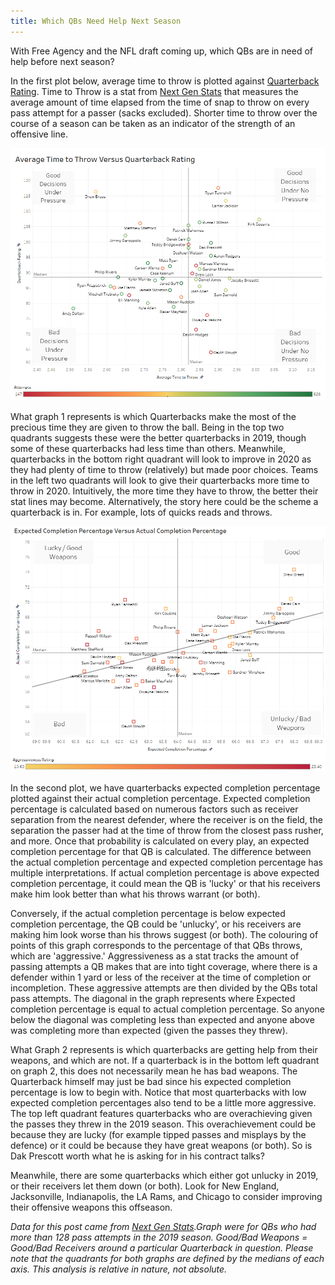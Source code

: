 ```yaml
---
title: Which QBs Need Help Next Season
---
```


With Free Agency and the NFL draft coming up, which QBs are in need of help before next season?

In the first plot below, average time to throw is plotted against [Quarterback Rating](https://en.wikipedia.org/wiki/Passer_rating). Time to Throw is a stat from [Next Gen Stats](https://nextgenstats.nfl.com/) that measures the average amount of time elapsed from the time of snap to throw on every pass attempt for a passer (sacks excluded). Shorter time to throw over the course of a season can be taken as an indicator of the strength of an offensive line.

![TTvsQBR](/img/QBHelp/TTvsQBR.PNG "TTvsQBR")

What graph 1 represents is which Quarterbacks make the most of the precious time they are given to throw the ball. Being in the top two quadrants suggests these were the better quarterbacks in 2019, though some of these quarterbacks had less time than others. Meanwhile, quarterbacks in the bottom right quadrant will look to improve in 2020 as they had plenty of time to throw (relatively) but made poor choices. Teams in the left two quadrants will look to give their quarterbacks more time to throw in 2020. Intuitively, the more time they have to throw, the better their stat lines may become. Alternatively, the story here could be the scheme a quarterback is in. For example, lots of quicks reads and throws.

![XCOMPvsCOMP](/img/QBHelp/XCOMPvsCOMP.PNG "XCOMPvsCOMP")

In the second plot, we have quarterbacks expected completion percentage plotted against their actual completion percentage. Expected completion percentage is calculated based on numerous factors such as receiver separation from the nearest defender, where the receiver is on the field, the separation the passer had at the time of throw from the closest pass rusher, and more. Once that probability is calculated on every play, an expected completion percentage for that QB is calculated. The difference between the actual completion percentage and expected completion percentage has multiple interpretations. If actual completion percentage is above expected completion percentage, it could mean the QB is 'lucky' or that his receivers make him look better than what his throws warrant (or both).

Conversely, if the actual completion percentage is below expected completion percentage, the QB could be 'unlucky', or his receivers are making him look worse than his throws suggest (or both). The colouring of points of this graph corresponds to the percentage of that QBs throws, which are 'aggressive.' Aggressiveness as a stat tracks the amount of passing attempts a QB makes that are into tight coverage, where there is a defender within 1 yard or less of the receiver at the time of completion or incompletion. These aggressive attempts are then divided by the QBs total pass attempts. The diagonal in the graph represents where Expected completion percentage is equal to actual completion percentage. So anyone below the diagonal was completing less than expected and anyone above was completing more than expected (given the passes they threw).

What Graph 2 represents is which quarterbacks are getting help from their weapons, and which are not. If a quarterback is in the bottom left quadrant on graph 2, this does not necessarily mean he has bad weapons. The Quarterback himself may just be bad since his expected completion percentage is low to begin with. Notice that most quarterbacks with low expected completion percentages also tend to be a little more aggressive. The top left quadrant features quarterbacks who are overachieving given the passes they threw in the 2019 season. This overachievement could be because they are lucky (for example tipped passes and misplays by the defence) or it could be because they have great weapons (or both). So is Dak Prescott worth what he is asking for in his contract talks?

Meanwhile, there are some quarterbacks which either got unlucky in 2019, or their receivers let them down (or both). Look for New England, Jacksonville, Indianapolis, the LA Rams, and Chicago to consider improving their offensive weapons this offseason.

_Data for this post came from [Next Gen Stats](https://nextgenstats.nfl.com/stats/passing).Graph were for QBs who had more than 128 pass attempts in the 2019 season. Good/Bad Weapons = Good/Bad Receivers around a particular Quarterback in question. Please note that the quadrants for both graphs are defined by the medians of each axis. This analysis is relative in nature, not absolute._

